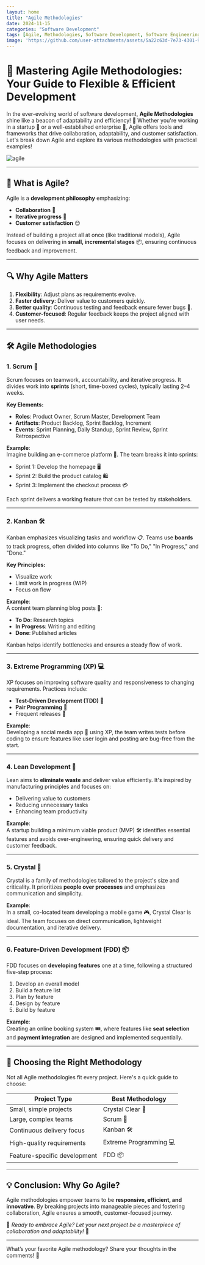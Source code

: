 ```yaml
---
layout: home
title: "Agile Methodologies"
date: 2024-11-15
categories: "Software Development"
tags: [Agile, Methodologies, Software Development, Software Engineering]
image: 'https://github.com/user-attachments/assets/5a22c63d-7e73-4301-9a1d-530d7c09d641'
---
```


# 🚀 Mastering Agile Methodologies: Your Guide to Flexible & Efficient Development  

In the ever-evolving world of software development, **Agile Methodologies** shine like a beacon of adaptability and efficiency! 🌟 Whether you're working in a startup 🚀 or a well-established enterprise 🏢, Agile offers tools and frameworks that drive collaboration, adaptability, and customer satisfaction. Let's break down Agile and explore its various methodologies with practical examples!  

![agile](https://github.com/user-attachments/assets/5a22c63d-7e73-4301-9a1d-530d7c09d641)

---

## 🌟 What is Agile?  
Agile is a **development philosophy** emphasizing:  
- **Collaboration** 🤝  
- **Iterative progress** 🔄  
- **Customer satisfaction** 😊  

Instead of building a project all at once (like traditional models), Agile focuses on delivering in **small, incremental stages** 📦, ensuring continuous feedback and improvement.  

---

## 🔍 Why Agile Matters  
1. **Flexibility**: Adjust plans as requirements evolve.  
2. **Faster delivery**: Deliver value to customers quickly.  
3. **Better quality**: Continuous testing and feedback ensure fewer bugs 🐛.  
4. **Customer-focused**: Regular feedback keeps the project aligned with user needs.  

---

## 🛠️ Agile Methodologies  

### 1. **Scrum** 🏉  
Scrum focuses on teamwork, accountability, and iterative progress. It divides work into **sprints** (short, time-boxed cycles), typically lasting 2–4 weeks.  

**Key Elements:**  
- **Roles**: Product Owner, Scrum Master, Development Team  
- **Artifacts**: Product Backlog, Sprint Backlog, Increment  
- **Events**: Sprint Planning, Daily Standup, Sprint Review, Sprint Retrospective  

**Example**:  
Imagine building an e-commerce platform 🛒. The team breaks it into sprints:  
- Sprint 1: Develop the homepage 🖥️  
- Sprint 2: Build the product catalog 🛍️  
- Sprint 3: Implement the checkout process 💳  

Each sprint delivers a working feature that can be tested by stakeholders.  

---

### 2. **Kanban** 🛠️  
Kanban emphasizes visualizing tasks and workflow 📋. Teams use **boards** to track progress, often divided into columns like "To Do," "In Progress," and "Done."  

**Key Principles:**  
- Visualize work  
- Limit work in progress (WIP)  
- Focus on flow  

**Example**:  
A content team planning blog posts 📝:  
- **To Do**: Research topics  
- **In Progress**: Writing and editing  
- **Done**: Published articles  

Kanban helps identify bottlenecks and ensures a steady flow of work.  

---

### 3. **Extreme Programming (XP)** 💻  
XP focuses on improving software quality and responsiveness to changing requirements. Practices include:  
- **Test-Driven Development (TDD)** 🧪  
- **Pair Programming** 👥  
- Frequent releases 🚀  

**Example**:  
Developing a social media app 📱 using XP, the team writes tests before coding to ensure features like user login and posting are bug-free from the start.  

---

### 4. **Lean Development** 🌿  
Lean aims to **eliminate waste** and deliver value efficiently. It's inspired by manufacturing principles and focuses on:  
- Delivering value to customers  
- Reducing unnecessary tasks  
- Enhancing team productivity  

**Example**:  
A startup building a minimum viable product (MVP) 🛠️ identifies essential features and avoids over-engineering, ensuring quick delivery and customer feedback.  

---

### 5. **Crystal** 💎  
Crystal is a family of methodologies tailored to the project's size and criticality. It prioritizes **people over processes** and emphasizes communication and simplicity.  

**Example**:  
In a small, co-located team developing a mobile game 🎮, Crystal Clear is ideal. The team focuses on direct communication, lightweight documentation, and iterative delivery.  

---

### 6. **Feature-Driven Development (FDD)** 📦  
FDD focuses on **developing features** one at a time, following a structured five-step process:  
1. Develop an overall model  
2. Build a feature list  
3. Plan by feature  
4. Design by feature  
5. Build by feature  

**Example**:  
Creating an online booking system 🎟️, where features like **seat selection** and **payment integration** are designed and implemented sequentially.  

---

## 🌟 Choosing the Right Methodology  

Not all Agile methodologies fit every project. Here's a quick guide to choose:  

| **Project Type**              | **Best Methodology**       |  
|-------------------------------|---------------------------|  
| Small, simple projects        | Crystal Clear 💎          |  
| Large, complex teams          | Scrum 🏉                 |  
| Continuous delivery focus     | Kanban 🛠️               |  
| High-quality requirements     | Extreme Programming 💻   |  
| Feature-specific development  | FDD 📦                  |  

---

## 💡 Conclusion: Why Go Agile?  

Agile methodologies empower teams to be **responsive, efficient, and innovative**. By breaking projects into manageable pieces and fostering collaboration, Agile ensures a smooth, customer-focused journey.  

💬 *Ready to embrace Agile? Let your next project be a masterpiece of collaboration and adaptability!* 🚀  

---  
What’s your favorite Agile methodology? Share your thoughts in the comments! 💭
